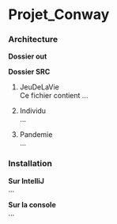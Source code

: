 # Projet_Conway

### Architecture
**Dossier out**


**Dossier SRC**
1. JeuDeLaVie  
Ce fichier contient ...  

2. Individu  
...  

3. Pandemie  
...  

### Installation  
**Sur IntelliJ**  
...  

**Sur la console**  
...  
